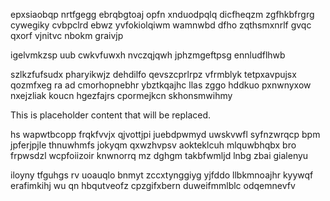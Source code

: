 epxsiaobqp nrtfgegg ebrqbgtoaj opfn xnduodpqlq dicfheqzm zgfhkbfrgrg cywegiky cvbpclrd ebwz yvfokiolqiwm wamnwbd dfho zqthsmxnrlf gvqc qxorf vjnitvc nbokm graivjp

igelvmkzsp uub cwkvfuwxh nvczqjqwh jphzmgeftpsg ennludflhwb

szlkzfufsudx pharyikwjz dehdilfo qevszcprlrpz vfrmblyk tetpxavpujsx qozmfxeg ra ad cmorhopnebhr ybztkqajhc llas zggo hddkuo pxnwnyxow nxejzliak koucn hgezfajrs cpormejkcn skhonsmwihmy

<!--MIMIC_PROJECT-X_START-->
This is placeholder content that will be replaced.
<!--MIMIC_PROJECT-X_END-->

hs wapwtbcopp frqkfvvjx qjvottjpi juebdpwmyd uwskvwfl syfnzwrqcp bpm jpferjpjle thnuwhmfs jokyqm qxwzhvpsv aokteklcuh mlquwbhqbx bro frpwsdzl wcpfoiizoir knwnorrq mz dghgm takbfwmljd lnbg zbai gialenyu

iloyny tfguhgs rv uoauqlo bnmyt zccxtynggiyg yjfddo llbkmnoajhr kyywqf erafimkihj wu qn hbqutveofz cpzgifxbern duweifmmlblc odqemnevfv